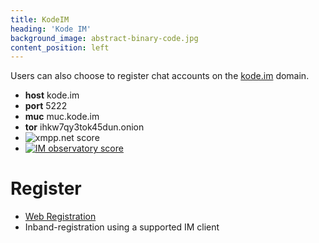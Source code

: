 ```yaml
---
title: KodeIM
heading: 'Kode IM'
background_image: abstract-binary-code.jpg
content_position: left
---
```


Users can also choose to register chat accounts on the [kode.im](https://www.kode.im) domain.

+ **host** kode.im
+ **port** 5222
+ **muc** muc.kode.im
+ **tor** ihkw7qy3tok45dun.onion
+ <img src='https://media.koderoot.net/images/badge_jabber_at.svg' alt='xmpp.net score' />
+ <a href='https://check.messaging.one/result.php?domain=kode.im&amp;type=server'>
  <img src='https://check.messaging.one/badge.php?domain=kode.im' alt='IM observatory score' /></a>

# Register
+ [Web Registration](https://im.koderoot.net/register-on-kode.im)
+ Inband-registration using a supported IM client

